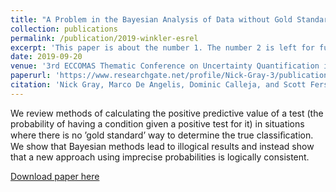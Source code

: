```yaml
---
title: "A Problem in the Bayesian Analysis of Data without Gold Standards"
collection: publications
permalink: /publication/2019-winkler-esrel
excerpt: 'This paper is about the number 1. The number 2 is left for future work.'
date: 2019-09-20
venue: '3rd ECCOMAS Thematic Conference on Uncertainty Quantification in Computational Sciences and Engineering'
paperurl: 'https://www.researchgate.net/profile/Nick-Gray-3/publication/336141063_A_Problem_in_the_Bayesian_Analysis_of_Data_without_Gold_Standards/links/5d920fc892851c33e948fb5a/A-Problem-in-the-Bayesian-Analysis-of-Data-without-Gold-Standards.pdf'
citation: 'Nick Gray, Marco De Angelis, Dominic Calleja, and Scott Ferson. A Problem in the Bayesian Analysis of Data without Gold Standards. In 29th European Safety and  Reliability Conference, pages 2628–2634, Hannover, Germany, 2019.'
---
```

We review methods of calculating the positive predictive value of a test (the probability of having a condition given a positive test for it) in situations where there is no ’gold standard’ way to determine the true classiﬁcation. We show that Bayesian methods lead to illogical results and instead show that a new approach using imprecise probabilities is logically consistent.

[Download paper here](https://www.researchgate.net/profile/Nick-Gray-3/publication/336141063_A_Problem_in_the_Bayesian_Analysis_of_Data_without_Gold_Standards/links/5d920fc892851c33e948fb5a/A-Problem-in-the-Bayesian-Analysis-of-Data-without-Gold-Standards.pdf)

